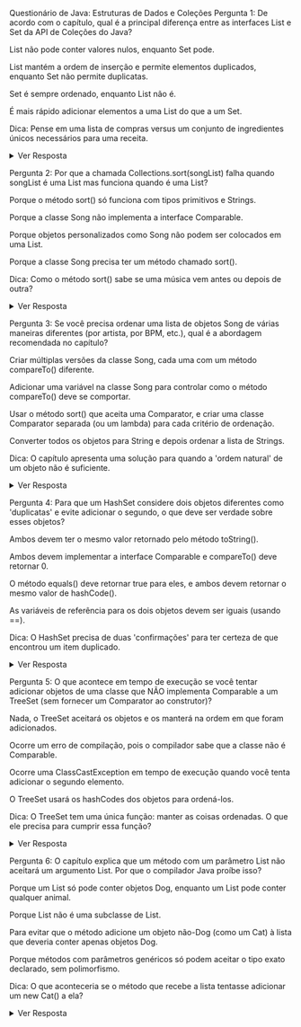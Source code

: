 Questionário de Java: Estruturas de Dados e Coleções
Pergunta 1: De acordo com o capítulo, qual é a principal diferença entre as interfaces List e Set da API de Coleções do Java?

List não pode conter valores nulos, enquanto Set pode.

List mantém a ordem de inserção e permite elementos duplicados, enquanto Set não permite duplicatas.

Set é sempre ordenado, enquanto List não é.

É mais rápido adicionar elementos a uma List do que a um Set.

Dica: Pense em uma lista de compras versus um conjunto de ingredientes únicos necessários para uma receita.

<details>
<summary>Ver Resposta</summary>
<strong>Resposta Correta:</strong> 2. List mantém a ordem de inserção e permite elementos duplicados, enquanto Set não permite duplicatas. 



<strong>Justificativa:</strong> Correto. List é sobre sequência e índice, permitindo duplicatas. Set é sobre unicidade e não permite elementos duplicados.
</details>

Pergunta 2: Por que a chamada Collections.sort(songList) falha quando songList é uma List<Song> mas funciona quando é uma List<String>?

Porque o método sort() só funciona com tipos primitivos e Strings.

Porque a classe Song não implementa a interface Comparable.

Porque objetos personalizados como Song não podem ser colocados em uma List.

Porque a classe Song precisa ter um método chamado sort().

Dica: Como o método sort() sabe se uma música vem antes ou depois de outra?

<details>
<summary>Ver Resposta</summary>
<strong>Resposta Correta:</strong> 2. Porque a classe Song não implementa a interface Comparable. 



<strong>Justificativa:</strong> Correto. Para que Collections.sort() possa ordenar uma lista, os elementos da lista precisam ter uma 'ordem natural'. Isso é alcançado implementando a interface Comparable e seu método compareTo(). A classe String já implementa Comparable.
</details>





Pergunta 3: Se você precisa ordenar uma lista de objetos Song de várias maneiras diferentes (por artista, por BPM, etc.), qual é a abordagem recomendada no capítulo?

Criar múltiplas versões da classe Song, cada uma com um método compareTo() diferente.

Adicionar uma variável na classe Song para controlar como o método compareTo() deve se comportar.

Usar o método sort() que aceita uma Comparator, e criar uma classe Comparator separada (ou um lambda) para cada critério de ordenação.

Converter todos os objetos para String e depois ordenar a lista de Strings.

Dica: O capítulo apresenta uma solução para quando a 'ordem natural' de um objeto não é suficiente.

<details>
<summary>Ver Resposta</summary>
<strong>Resposta Correta:</strong> 3. Usar o método sort() que aceita uma Comparator, e criar uma classe Comparator separada (ou um lambda) para cada critério de ordenação. 



<strong>Justificativa:</strong> Correto. O Comparator é uma classe externa que define uma lógica de comparação. Você pode criar vários Comparators para a mesma classe e passá-los para o método sort(), permitindo múltiplas ordens de classificação.
</details>

Pergunta 4: Para que um HashSet considere dois objetos diferentes como 'duplicatas' e evite adicionar o segundo, o que deve ser verdade sobre esses objetos?

Ambos devem ter o mesmo valor retornado pelo método toString().

Ambos devem implementar a interface Comparable e compareTo() deve retornar 0.

O método equals() deve retornar true para eles, e ambos devem retornar o mesmo valor de hashCode().

As variáveis de referência para os dois objetos devem ser iguais (usando ==).

Dica: O HashSet precisa de duas 'confirmações' para ter certeza de que encontrou um item duplicado.

<details>
<summary>Ver Resposta</summary>
<strong>Resposta Correta:</strong> 3. O método equals() deve retornar true para eles, e ambos devem retornar o mesmo valor de hashCode(). 



<strong>Justificativa:</strong> Correto. O HashSet primeiro usa hashCode() para encontrar o 'balde' onde o objeto deveria estar e depois usa equals() para confirmar se algum objeto naquele balde é realmente uma duplicata.
</details>

Pergunta 5: O que acontece em tempo de execução se você tentar adicionar objetos de uma classe que NÃO implementa Comparable a um TreeSet (sem fornecer um Comparator ao construtor)?

Nada, o TreeSet aceitará os objetos e os manterá na ordem em que foram adicionados.

Ocorre um erro de compilação, pois o compilador sabe que a classe não é Comparable.

Ocorre uma ClassCastException em tempo de execução quando você tenta adicionar o segundo elemento.

O TreeSet usará os hashCodes dos objetos para ordená-los.

Dica: O TreeSet tem uma única função: manter as coisas ordenadas. O que ele precisa para cumprir essa função?

<details>
<summary>Ver Resposta</summary>
<strong>Resposta Correta:</strong> 3. Ocorre uma ClassCastException em tempo de execução quando você tenta adicionar o segundo elemento. 



<strong>Justificativa:</strong> Correto. O TreeSet tenta fazer um 'cast' do objeto para Comparable para poder chamar o método compareTo(). Como a classe não implementa a interface, essa conversão falha, resultando em uma exceção.
</details>

Pergunta 6: O capítulo explica que um método com um parâmetro List<Animal> não aceitará um argumento List<Dog>. Por que o compilador Java proíbe isso?

Porque um List<Dog> só pode conter objetos Dog, enquanto um List<Animal> pode conter qualquer animal.

Porque List<Dog> não é uma subclasse de List<Animal>.

Para evitar que o método adicione um objeto não-Dog (como um Cat) à lista que deveria conter apenas objetos Dog.

Porque métodos com parâmetros genéricos só podem aceitar o tipo exato declarado, sem polimorfismo.

Dica: O que aconteceria se o método que recebe a lista tentasse adicionar um new Cat() a ela?

<details>
<summary>Ver Resposta</summary>
<strong>Resposta Correta:</strong> 3. Para evitar que o método adicione um objeto não-Dog (como um Cat) à lista que deveria conter apenas objetos Dog. 



<strong>Justificativa:</strong> Exatamente. Se fosse permitido, o método poderia tratar a List&lt;Dog&gt; como uma List&lt;Animal&gt; e adicionar um new Cat() a ela, quebrando a segurança de tipo da lista original.
</details>